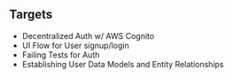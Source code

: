 


## Targets

- Decentralized Auth w/ AWS Cognito
- UI Flow for User signup/login
- Failing Tests for Auth
- Establishing User Data Models and Entity Relationships
